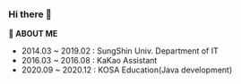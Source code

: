 ### Hi there 👋

<!--
**kimjinmi/kimjinmi** is a ✨ _special_ ✨ repository because its `README.md` (this file) appears on your GitHub profile.

Here are some ideas to get you started:

- 🔭 I’m currently working on ...
- 🌱 I’m currently learning ...
- 👯 I’m looking to collaborate on ...
- 🤔 I’m looking for help with ...
- 💬 Ask me about ...
- 📫 How to reach me: ...
- 😄 Pronouns: ...
- ⚡ Fun fact: ...
-->

**🌱 ABOUT ME**
- 2014.03 ~ 2019.02 : SungShin Univ. Department of IT
- 2016.03 ~ 2016.08 : KaKao Assistant
- 2020.09 ~ 2020.12 : KOSA Education(Java development)

